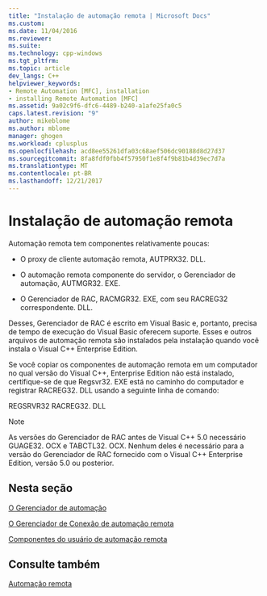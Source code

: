 ```yaml
---
title: "Instalação de automação remota | Microsoft Docs"
ms.custom: 
ms.date: 11/04/2016
ms.reviewer: 
ms.suite: 
ms.technology: cpp-windows
ms.tgt_pltfrm: 
ms.topic: article
dev_langs: C++
helpviewer_keywords:
- Remote Automation [MFC], installation
- installing Remote Automation [MFC]
ms.assetid: 9a02c9f6-dfc6-4489-b240-a1afe25fa0c5
caps.latest.revision: "9"
author: mikeblome
ms.author: mblome
manager: ghogen
ms.workload: cplusplus
ms.openlocfilehash: acd8ee55261dfa03c68aef506dc90188d8d27d37
ms.sourcegitcommit: 8fa8fdf0fbb4f57950f1e8f4f9b81b4d39ec7d7a
ms.translationtype: MT
ms.contentlocale: pt-BR
ms.lasthandoff: 12/21/2017
---
```

# <a name="remote-automation-installation"></a>Instalação de automação remota
Automação remota tem componentes relativamente poucas:  
  
-   O proxy de cliente automação remota, AUTPRX32. DLL.  
  
-   O automação remota componente do servidor, o Gerenciador de automação, AUTMGR32. EXE.  
  
-   O Gerenciador de RAC, RACMGR32. EXE, com seu RACREG32 correspondente. DLL.  
  
 Desses, Gerenciador de RAC é escrito em Visual Basic e, portanto, precisa de tempo de execução do Visual Basic oferecem suporte. Esses e outros arquivos de automação remota são instalados pela instalação quando você instala o Visual C++ Enterprise Edition.  
  
 Se você copiar os componentes de automação remota em um computador no qual versão do Visual C++, Enterprise Edition não está instalado, certifique-se de que Regsvr32. EXE está no caminho do computador e registrar RACREG32. DLL usando a seguinte linha de comando:  
  
 REGSRVR32 RACREG32. DLL  
  
> [!NOTE]
>  As versões do Gerenciador de RAC antes de Visual C++ 5.0 necessário GUAGE32. OCX e TABCTL32. OCX. Nenhum deles é necessário para a versão do Gerenciador de RAC fornecido com o Visual C++ Enterprise Edition, versão 5.0 ou posterior.  
  
## <a name="in-this-section"></a>Nesta seção  
 [O Gerenciador de automação](../mfc/automation-manager-mfc.md)  
  
 [O Gerenciador de Conexão de automação remota](../mfc/remote-automation-connection-manager.md)  
  
 [Componentes do usuário de automação remota](../mfc/remote-automation-user-components.md)  
  
## <a name="see-also"></a>Consulte também  
 [Automação remota](../mfc/remote-automation.md)

